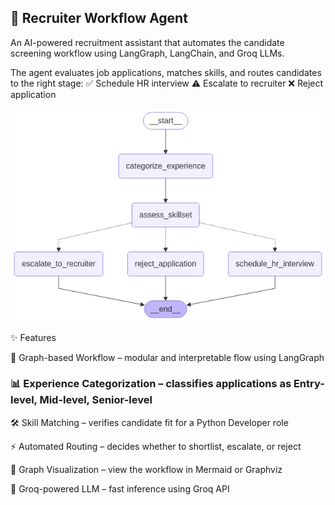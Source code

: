 ## 🤖 Recruiter Workflow Agent

An AI-powered recruitment assistant that automates the candidate screening workflow using LangGraph, LangChain, and Groq LLMs.

The agent evaluates job applications, matches skills, and routes candidates to the right stage:
✅ Schedule HR interview
⚠️ Escalate to recruiter
❌ Reject application

![alt text](image-1.png)

✨ Features

🧩 Graph-based Workflow – modular and interpretable flow using LangGraph

### 📊 Experience Categorization – classifies applications as Entry-level, Mid-level, Senior-level

🛠 Skill Matching – verifies candidate fit for a Python Developer role

⚡ Automated Routing – decides whether to shortlist, escalate, or reject

🎨 Graph Visualization – view the workflow in Mermaid or Graphviz

🔑 Groq-powered LLM – fast inference using Groq API
